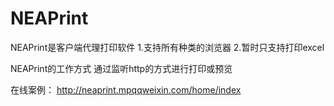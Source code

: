 # NEAPrint
NEAPrint是客户端代理打印软件
  1.支持所有种类的浏览器
  2.暂时只支持打印excel

NEAPrint的工作方式
  通过监听http的方式进行打印或预览
  
  在线案例：
  http://neaprint.mpqqweixin.com/home/index
  





